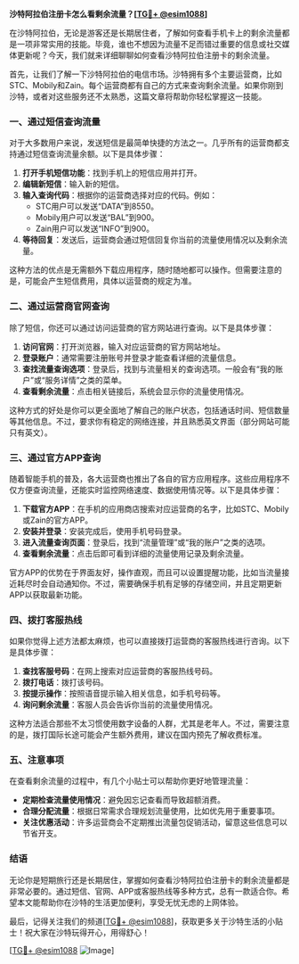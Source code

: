 **沙特阿拉伯注册卡怎么看剩余流量？[[TG💪+ @esim1088](https://t.me/s/esim1088)]**

在沙特阿拉伯，无论是游客还是长期居住者，了解如何查看手机卡上的剩余流量都是一项非常实用的技能。毕竟，谁也不想因为流量不足而错过重要的信息或社交媒体更新呢？今天，我们就来详细聊聊如何查看沙特阿拉伯注册卡的剩余流量。

首先，让我们了解一下沙特阿拉伯的电信市场。沙特拥有多个主要运营商，比如STC、Mobily和Zain。每个运营商都有自己的方式来查询剩余流量。如果你刚到沙特，或者对这些服务还不太熟悉，这篇文章将帮助你轻松掌握这一技能。

### **一、通过短信查询流量**

对于大多数用户来说，发送短信是最简单快捷的方法之一。几乎所有的运营商都支持通过短信查询流量余额。以下是具体步骤：

1. **打开手机短信功能**：找到手机上的短信应用并打开。
2. **编辑新短信**：输入新的短信。
3. **输入查询代码**：根据你的运营商选择对应的代码。例如：
   - STC用户可以发送“DATA”到8550。
   - Mobily用户可以发送“BAL”到900。
   - Zain用户可以发送“INFO”到900。
4. **等待回复**：发送后，运营商会通过短信回复你当前的流量使用情况以及剩余流量。

这种方法的优点是无需额外下载应用程序，随时随地都可以操作。但需要注意的是，可能会产生短信费用，具体以运营商的规定为准。

### **二、通过运营商官网查询**

除了短信，你还可以通过访问运营商的官方网站进行查询。以下是具体步骤：

1. **访问官网**：打开浏览器，输入对应运营商的官方网站地址。
2. **登录账户**：通常需要注册账号并登录才能查看详细的流量信息。
3. **查找流量查询选项**：登录后，找到与流量相关的查询选项。一般会有“我的账户”或“服务详情”之类的菜单。
4. **查看剩余流量**：点击相关链接后，系统会显示你的流量使用情况。

这种方式的好处是你可以更全面地了解自己的账户状态，包括通话时间、短信数量等其他信息。不过，要求你有稳定的网络连接，并且熟悉英文界面（部分网站可能只有英文）。

### **三、通过官方APP查询**

随着智能手机的普及，各大运营商也推出了各自的官方应用程序。这些应用程序不仅方便查询流量，还能实时监控网络速度、数据使用情况等。以下是具体步骤：

1. **下载官方APP**：在手机的应用商店搜索对应运营商的名字，比如STC、Mobily或Zain的官方APP。
2. **安装并登录**：安装完成后，使用手机号码登录。
3. **进入流量查询页面**：登录后，找到“流量管理”或“我的账户”之类的选项。
4. **查看剩余流量**：点击后即可看到详细的流量使用记录及剩余流量。

官方APP的优势在于界面友好，操作直观，而且可以设置提醒功能，比如当流量接近耗尽时会自动通知你。不过，需要确保手机有足够的存储空间，并且定期更新APP以获取最新功能。

### **四、拨打客服热线**

如果你觉得上述方法都太麻烦，也可以直接拨打运营商的客服热线进行咨询。以下是具体步骤：

1. **查找客服号码**：在网上搜索对应运营商的客服热线号码。
2. **拨打电话**：拨打该号码。
3. **按提示操作**：按照语音提示输入相关信息，如手机号码等。
4. **询问剩余流量**：客服人员会告诉你当前的流量使用情况。

这种方法适合那些不太习惯使用数字设备的人群，尤其是老年人。不过，需要注意的是，拨打国际长途可能会产生额外费用，建议在国内预先了解收费标准。

### **五、注意事项**

在查看剩余流量的过程中，有几个小贴士可以帮助你更好地管理流量：

- **定期检查流量使用情况**：避免因忘记查看而导致超额消费。
- **合理分配流量**：根据日常需求合理规划流量使用，比如优先用于重要事项。
- **关注优惠活动**：许多运营商会不定期推出流量包促销活动，留意这些信息可以节省开支。

### **结语**

无论你是短期旅行还是长期居住，掌握如何查看沙特阿拉伯注册卡的剩余流量都是非常必要的。通过短信、官网、APP或客服热线等多种方式，总有一款适合你。希望本文能帮助你在沙特的生活更加便利，享受无忧无虑的上网体验。

最后，记得关注我们的频道[[TG💪+ @esim1088](https://t.me/s/esim1088)]，获取更多关于沙特生活的小贴士！祝大家在沙特玩得开心，用得舒心！

[[TG💪+ @esim1088](https://t.me/s/esim1088) ![Image](https://i.postimg.cc/4NQfJmqS/Snipaste-2025-05-13-00-14-12.png)]